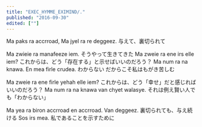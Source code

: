 ```yaml
---
title: "EXEC_HYMME_EXIMIND/."
published: "2016-09-30"
edited: [""]
---
```


Ma paks ra accrroad, Ma jyel ra re deggeez.
与えて、裏切られて

Ma zwieie ra manafeeze iem.
そうやって生きてきた
Ma zweie ra ene irs elle iem?
これからは、どう「存在する」と示せばいいのだろう？
Ma num ra na knawa. En mea firle crudea.
わからない だからこそ私はもがき苦しむ

Ma zweie ra ene firle yehah elle iem?
これからは、どう「幸せ」だと感じればいいのだろう？
Ma num ra na knawa van chyet walasye.
それは例え賢い人でも「わからない」

Ma yea ra biron accrroad en accrroad. Van deggeez.
裏切られても、与え続ける
Sos irs mea.
私であることを示すために
